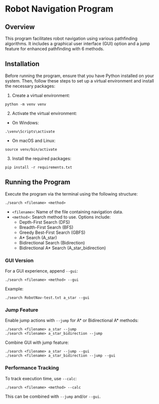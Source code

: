 # Robot Navigation Program

## Overview

This program facilitates robot navigation using various pathfinding algorithms. It includes a graphical user interface (GUI) option and a jump feature for enhanced pathfinding with 6 methods.

## Installation

Before running the program, ensure that you have Python installed on your system. Then, follow these steps to set up a virtual environment and install the necessary packages:

1. Create a virtual environment:

```
python -m venv venv
```

2. Activate the virtual environment:

- On Windows:

```
.\venv\Scripts\activate
```

- On macOS and Linux:

```
source venv/bin/activate
```

3. Install the required packages:

```
pip install -r requirements.txt
```

## Running the Program

Execute the program via the terminal using the following structure:

```
./search <filename> <method>
```

- `<filename>`: Name of the file containing navigation data.
- `<method>`: Search method to use. Options include:
  - Depth-First Search (DFS)
  - Breadth-First Search (BFS)
  - Greedy Best-First Search (GBFS)
  - A\* Search (A_star)
  - Bidirectional Search (Bidirection)
  - Bidirectional A\* Search (A_star_bidirection)

### GUI Version

For a GUI experience, append `--gui`:

```
./search <filename> <method> --gui
```

Example:

```
./search RobotNav-test.txt a_star --gui
```

### Jump Feature

Enable jump actions with `--jump` for A\* or Bidirectional A\* methods:

```
./search <filename> a_star --jump
./search <filename> a_star_bidirection --jump
```

Combine GUI with jump feature:

```
./search <filename> a_star --jump --gui
./search <filename> a_star_bidirection --jump --gui
```

### Performance Tracking

To track execution time, use `--calc`:

```
./search <filename> <method> --calc
```

This can be combined with `--jump` and/or `--gui`.
